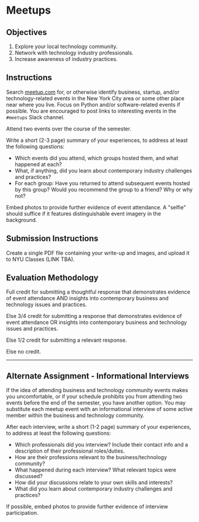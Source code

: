 # Meetups

## Objectives

  1. Explore your local technology community.
  2. Network with technology industry professionals.
  3. Increase awareness of industry practices.

## Instructions

Search [meetup.com](http://www.meetup.com/) for, or otherwise identify business, startup, and/or technology-related events in the New York City area or some other place near where you live. Focus on Python and/or software-related events if possible. You are encouraged to post links to interesting events in the `#meetups` Slack channel.

Attend two events over the course of the semester.

Write a short (2-3 page) summary of your experiences,
 to address at least the following questions:

 + Which events did you attend, which groups hosted them, and what happened at each?
 + What, if anything, did you learn about contemporary industry challenges and practices?
 + For each group: Have you returned to attend subsequent events hosted by this group? Would you recommend the group to a friend? Why or why not?

Embed photos to provide further evidence of event attendance. A "selfie" should suffice if it features distinguishable event imagery in the background.

## Submission Instructions

Create a single PDF file containing your write-up and images, and upload it to NYU Classes (LINK TBA).

## Evaluation Methodology

Full credit for submitting a thoughtful response that demonstrates
 evidence of event attendance AND
 insights into contemporary business and technology issues and practices.

Else 3/4 credit for submitting a response that demonstrates evidence of event attendance OR
 insights into contemporary business and technology issues and practices.

Else 1/2 credit for submitting a relevant response.

Else no credit.

<hr>

## Alternate Assignment - Informational Interviews

If the idea of attending business and technology community events makes you uncomfortable, or if your schedule prohibits you from attending two events before the end of the semester,
 you have another option. You may substitute each meetup event with an informational interview of some active member within the business and technology community.

After each interview, write a short (1-2 page) summary of your experiences,
to address at least the following questions:

+ Which professionals did you interview? Include their contact info and a description of their professional roles/duties.
+ How are their professions relevant to the business/technology community?
+ What happened during each interview? What relevant topics were discussed?
+ How did your discussions relate to your own skills and interests?
+ What did you learn about contemporary industry challenges and practices?

If possible, embed photos to provide further evidence of interview participation.
